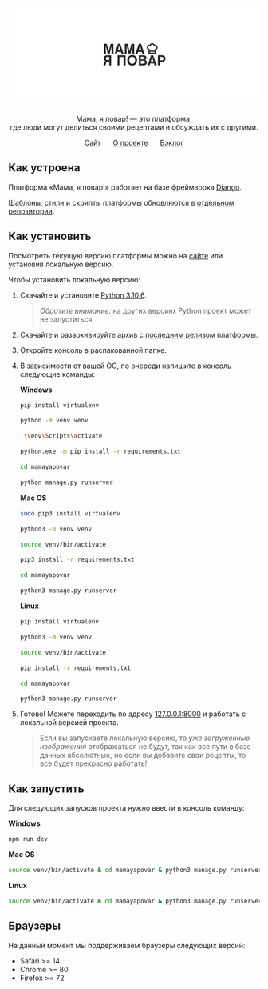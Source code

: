 <h1 align="center">
<a href="https://mamayapovar.ru/" target="_blank"><img src=".assets/banner.svg" width="800" alt="Логотип «Мама, я повар!»"></a>
</h1>
<p align="center">
Мама, я повар! — это платформа,
<br>где люди могут делиться своими рецептами и обсуждать их с другими.
</p>
<p align="center">
<a href="https://mamayapovar.ru/">Сайт</a>⠀⠀
<a href="https://sonniy.notion.site/72491004fa1044d8b0dccf9cdeb44053">О проекте</a>⠀⠀
<a href="https://sonniy.notion.site/dc78c73a196947be85c434d15fa95582?v=37757ba6e8d1477095099ec10404ba5b">Бэклог</a>
</p>

## Как устроена
Платформа «Мама, я повар!» работает на базе фреймворка [Django](https://www.djangoproject.com/).

Шаблоны, стили и скрипты платформы обновляются в [отдельном репозитории](https://github.com/mamayapovar/source).

## Как установить
Посмотреть текущую версию платформы можно на [сайте](https://mamayapovar.ru/) или установив локальную версию.

Чтобы установить локальную версию:

1. Скачайте и установите [Python 3.10.6](https://www.python.org/downloads/release/python-3106/).
    > _Обратите внимание:_ на других версиях Python проект может не запуститься.

2. Скачайте и разархивируйте архив с [последним релизом](https://github.com/mamayapovar/platform/releases) платформы.

3. Откройте консоль в распакованной папке.

4. В зависимости от вашей ОС, по очереди напишите в консоль следующие команды:

    **Windows**
    ```sh
    pip install virtualenv
    ```

    ```sh
    python -m venv venv
    ```

    ```sh
    .\venv\Scripts\activate
    ```

    ```sh
    python.exe -m pip install -r requirements.txt
    ```

    ```sh
    cd mamayapovar
    ```

    ```sh
    python manage.py runserver
    ```

    **Mac OS**
    ```sh
    sudo pip3 install virtualenv
    ```

    ```sh
    python3 -m venv venv
    ```

    ```sh
    source venv/bin/activate
    ```

    ```sh
    pip3 install -r requirements.txt
    ```

    ```sh
    cd mamayapovar
    ```

    ```sh
    python3 manage.py runserver
    ```

    **Linux**
    ```sh
    pip install virtualenv
    ```

    ```sh
    python3 -m venv venv
    ```

    ```sh
    source venv/bin/activate
    ```

    ```sh
    pip install -r requirements.txt
    ```

    ```sh
    cd mamayapovar
    ```

    ```sh
    python3 manage.py runserver
    ```

5. Готово! Можете переходить по адресу [127.0.0.1:8000](http://127.0.0.1:8000/) и работать с локальной версией проекта.
    > Если вы запускаете локальную версию, то _уже загруженные изображения_ отображаться не будут, так как все пути в базе данных абсолютные, но если вы добавите свои рецепты, то все будет прекрасно работать!

## Как запустить
Для следующих запусков проекта нужно ввести в консоль команду:

**Windows**
```sh
npm run dev
```

**Mac OS**
```sh
source venv/bin/activate & cd mamayapovar & python3 manage.py runserver
```

**Linux**
```sh
source venv/bin/activate & cd mamayapovar & python3 manage.py runserver
```

## Браузеры
На данный момент мы поддерживаем браузеры следующих версий:
- Safari >= 14
- Chrome >= 80
- Firefox >= 72
